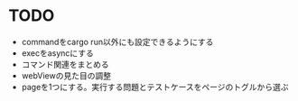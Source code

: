 # TODO
- commandをcargo run以外にも設定できるようにする
- execをasyncにする
- コマンド関連をまとめる
- webViewの見た目の調整
- pageを1つにする。実行する問題とテストケースをページのトグルから選ぶ